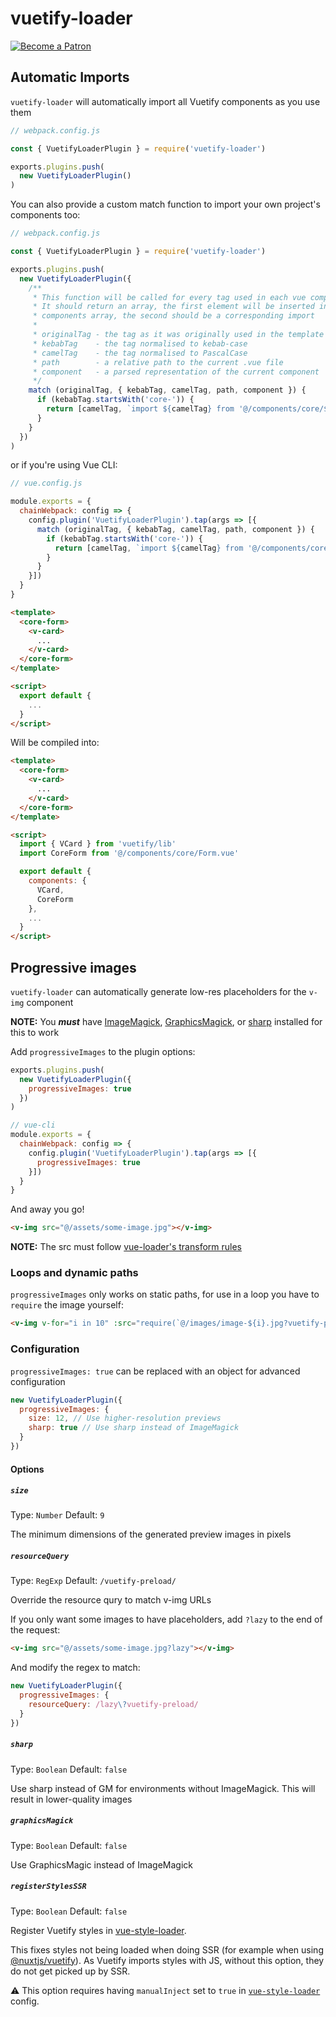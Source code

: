 # vuetify-loader

<p>
  <a href="https://www.patreon.com/kaelwd">
    <img src="https://c5.patreon.com/external/logo/become_a_patron_button.png" alt="Become a Patron" />
  </a>
</p>

## Automatic Imports
`vuetify-loader` will automatically import all Vuetify components as you use them

```js
// webpack.config.js

const { VuetifyLoaderPlugin } = require('vuetify-loader')

exports.plugins.push(
  new VuetifyLoaderPlugin()
)
```

You can also provide a custom match function to import your own project's components too:
```js
// webpack.config.js

const { VuetifyLoaderPlugin } = require('vuetify-loader')

exports.plugins.push(
  new VuetifyLoaderPlugin({
    /**
     * This function will be called for every tag used in each vue component
     * It should return an array, the first element will be inserted into the
     * components array, the second should be a corresponding import
     *
     * originalTag - the tag as it was originally used in the template
     * kebabTag    - the tag normalised to kebab-case
     * camelTag    - the tag normalised to PascalCase
     * path        - a relative path to the current .vue file
     * component   - a parsed representation of the current component
     */
    match (originalTag, { kebabTag, camelTag, path, component }) {
      if (kebabTag.startsWith('core-')) {
        return [camelTag, `import ${camelTag} from '@/components/core/${camelTag.substring(4)}.vue'`]
      }
    }
  })
)
```

or if you're using Vue CLI:
```js
// vue.config.js

module.exports = {
  chainWebpack: config => {
    config.plugin('VuetifyLoaderPlugin').tap(args => [{
      match (originalTag, { kebabTag, camelTag, path, component }) {
        if (kebabTag.startsWith('core-')) {
          return [camelTag, `import ${camelTag} from '@/components/core/${camelTag.substring(4)}.vue'`]
        }
      }
    }])
  }
}
```

```html
<template>
  <core-form>
    <v-card>
      ...
    </v-card>
  </core-form>
</template>

<script>
  export default {
    ...
  }
</script>
```

Will be compiled into:

```html
<template>
  <core-form>
    <v-card>
      ...
    </v-card>
  </core-form>
</template>

<script>
  import { VCard } from 'vuetify/lib'
  import CoreForm from '@/components/core/Form.vue'

  export default {
    components: {
      VCard,
      CoreForm
    },
    ...
  }
</script>
```

## Progressive images

`vuetify-loader` can automatically generate low-res placeholders for the `v-img` component

**NOTE:** You ***must*** have [ImageMagick](https://www.imagemagick.org/script/index.php), [GraphicsMagick](http://www.graphicsmagick.org/), or [sharp](https://github.com/lovell/sharp) installed for this to work

Add `progressiveImages` to the plugin options:
```js
exports.plugins.push(
  new VuetifyLoaderPlugin({
    progressiveImages: true
  })
)

// vue-cli
module.exports = {
  chainWebpack: config => {
    config.plugin('VuetifyLoaderPlugin').tap(args => [{
      progressiveImages: true
    }])
  }
}
```

And away you go!
```html
<v-img src="@/assets/some-image.jpg"></v-img>
```

**NOTE:** The src must follow [vue-loader's transform rules](https://vue-loader.vuejs.org/guide/asset-url.html#transform-rules)

### Loops and dynamic paths

`progressiveImages` only works on static paths, for use in a loop you have to `require` the image yourself:

```html
<v-img v-for="i in 10" :src="require(`@/images/image-${i}.jpg?vuetify-preload`)" :key="i">
```

### Configuration

`progressiveImages: true` can be replaced with an object for advanced configuration

```js
new VuetifyLoaderPlugin({
  progressiveImages: {
    size: 12, // Use higher-resolution previews
    sharp: true // Use sharp instead of ImageMagick
  }
})
```

#### Options

##### `size`

Type: `Number`
Default: `9`

The minimum dimensions of the generated preview images in pixels

##### `resourceQuery`

Type: `RegExp`
Default: `/vuetify-preload/`

Override the resource qury to match v-img URLs

If you only want some images to have placeholders, add `?lazy` to the end of the request:
```html
<v-img src="@/assets/some-image.jpg?lazy"></v-img>
```

And modify the regex to match:
```js
new VuetifyLoaderPlugin({
  progressiveImages: {
    resourceQuery: /lazy\?vuetify-preload/
  }
})
```

##### `sharp`

Type: `Boolean`
Default: `false`

Use sharp instead of GM for environments without ImageMagick. This will result in lower-quality images

##### `graphicsMagick`

Type: `Boolean`
Default: `false`

Use GraphicsMagic instead of ImageMagick

##### `registerStylesSSR`

Type: `Boolean`
Default: `false`

Register Vuetify styles in [vue-style-loader](https://github.com/vuejs/vue-style-loader).

This fixes styles not being loaded when doing SSR (for example when using [@nuxtjs/vuetify](https://github.com/nuxt-community/vuetify-module)).
As Vuetify imports styles with JS, without this option, they do not get picked up by SSR.

⚠️ This option requires having `manualInject` set to `true` in [`vue-style-loader`](https://github.com/vuejs/vue-style-loader#options) config.
